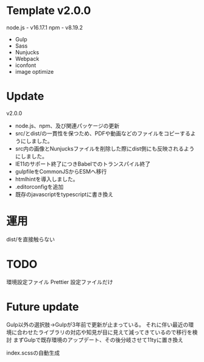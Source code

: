 # Template v2.0.0
node.js - v16.17.1
npm - v8.19.2

* Gulp
* Sass
* Nunjucks
* Webpack
* iconfont
* image optimize

# Update
v2.0.0
- node.js、npm、及び関連パッケージの更新
- src/とdist/の一貫性を保つため、PDFや動画などのファイルをコピーするようにしました。
- src内の画像とNunjucksファイルを削除した際にdist側にも反映されるようにしました。
- IE11のサポート終了につきBabelでのトランスパイル終了
- gulpfileをCommonJSからESMへ移行
- htmlhintを導入しました。
- .editorconfigを追加
- 既存のjavascriptをtypescriptに書き換え


# 運用
dist/を直接触らない

# TODO
環境設定ファイル
	Prettier
		設定ファイルだけ

# Future update
Gulp以外の選択肢→Gulpが3年前で更新が止まっている。
それに伴い最近の環境に合わせたライブラリの対応や知見が目に見えて減ってきているので移行を検討
まずGulpで既存環境のアップデート、その後分岐させて11tyに置き換え

index.scssの自動生成

